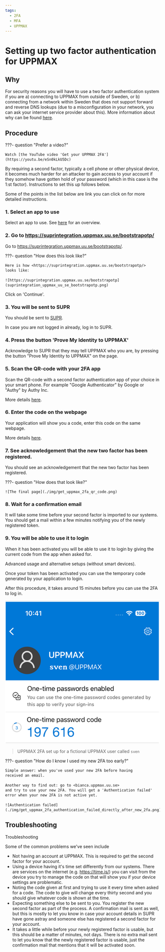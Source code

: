 ```yaml
---
tags:
  - 2FA
  - MFA
  - UPPMAX
---
```


# Setting up two factor authentication for UPPMAX

## Why

For security reasons you will have to use a two factor authentication system
if you are a) connecting to UPPMAX from outside of Sweden, or b) connecting
from a network within Sweden that does not support forward and reverse DNS
lookups (due to a misconfiguration in your network, you can ask your
internet service provider about this). More information about why can be
found
[here](https://www.uu.se/en/centre/uppmax/get-started/2-factor/why-2-factor).

## Procedure

???- question "Prefer a video?"

    Watch [the YouTube video 'Get your UPPMAX 2FA'](https://youtu.be/eSn0kLkU5Dc)


By requiring a second factor, typically a cell phone or other physical device, it becomes much harder for an attacker to gain access to your account if they somehow have gotten hold of your password (which in this case is the 1:st factor). Instructions to set this up follows below.

Some of the points in the list below are link you can click on for more detailed instructions.

### 1. Select an app to use

Select an app to use.
See [here](../software/2fa_apps.md)
for an overview.

### 2. Go to https://suprintegration.uppmax.uu.se/bootstrapotp/

Go to <https://suprintegration.uppmax.uu.se/bootstrapotp/>.

???- question "How does this look like?"

    Here is how <https://suprintegration.uppmax.uu.se/bootstrapotp/>
    looks like:

    ![https://suprintegration.uppmax.uu.se/bootstrapotp](suprintegration_uppmax_uu_se_bootstrapotp.png)

Click on 'Continue'.

### 3. You will be sent to SUPR

You should be sent to
[SUPR](../getting_started/supr.md).

In case you are not logged in already, log in to SUPR.

### 4. Press the button 'Prove My Identity to UPPMAX'

Acknowledge to SUPR that they may tell UPPMAX who you are,
by pressing the button "Prove My Identity to UPPMAX" on the page.

### 5. Scan the QR-code with your 2FA app

Scan the QR-code with a second factor authentication app of your choice
in your smart phone. For example "Google Authenticator" by Google
or "Authy" by Authy Inc.

More details [here](get_uppmax_2fa_qr.md).

### 6. Enter the code on the webpage

Your application will show you a code, enter this code on the same webpage.

More details [here](get_uppmax_2fa_qr_code.md).

### 7. See acknowledgement that the new two factor has been registered.

You should see an acknowledgement that the new two factor has been registered.

???- question "How does that look like?"

    ![The final page](./img/get_uppmax_2fa_qr_code.png)

### 8. Wait for a confirmation email

It will take some time before your second factor is imported to our systems.
You should get a mail within a few minutes notifying you of the newly registered token.

### 9. You will be able to use it to login

When it has been activated you will be able to use it to login
by giving the current code from the app when asked for.

Advanced usage and alternative setups (without smart devices).

Once your token has been activated you can use the temporary code generated by
your application to login.

After this procedure, it takes around 15 minutes before you can use
the 2FA to log in.

![UPPMAX 2FA set up for a fictional UPPMAX user called `sven`](./img/uppmax_2fa.png)

> UPPMAX 2FA set up for a fictional UPPMAX user called `sven`

???- question "How do I know I used my new 2FA too early?"

    Simple answer: when you've used your new 2FA before having
    received an email.

    Another way to find out: go to <bianca.uppmax.uu.se>
    and try to use your new 2FA. You will get a 'Authentication failed'
    error when your new 2FA is not active yet.

    ![Authentication failed](./img/get_uppmax_2fa_authentication_failed_directly_after_new_2fa.png)

## Troubleshooting

Troubleshooting

Some of the common problems we've seen include

- Not having an account at UPPMAX. This is required to get the second factor for your account.
- Using a device having it's time set differently from our systems. There are services on the internet (e.g. https://time.is/) you can visit from the device you try to manage the code on that will show you if your device settings are problematic.
- Noting the code given at first and trying to use it every time when asked for a code. The code to give will change every thirty second and you should give whatever code is shown at the time.
- Expecting something else to be sent to you. You register the new second factor as part of the process. A confirmation mail is sent as well, but this is mostly to let you know in case your account details in SUPR have gone astray and someone else has registered a second factor for your account.
- It takes a little while before your newly registered factor is usable, but this should be a matter of minutes, not days. There is no extra mail sent to let you know that the newly registered factor is usable, just the confirmation mail that mentions that it will be activated soon.
